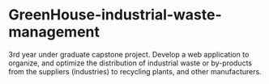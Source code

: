# GreenHouse-industrial-waste-management
3rd year under graduate capstone project. Develop a web application to organize, and optimize the distribution of industrial waste or by-products from the suppliers (industries) to recycling plants, and other manufacturers.



